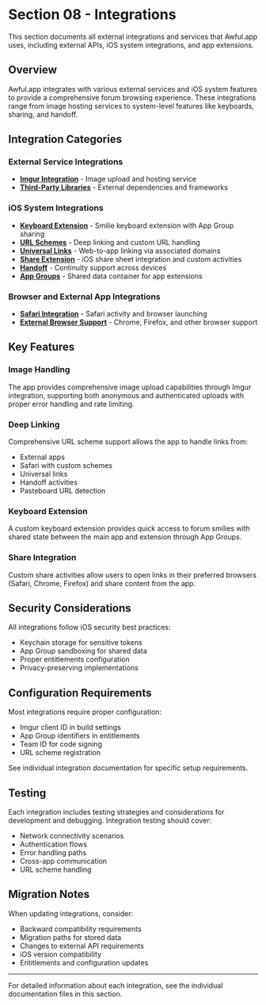 # Section 08 - Integrations

This section documents all external integrations and services that Awful.app uses, including external APIs, iOS system integrations, and app extensions.

## Overview

Awful.app integrates with various external services and iOS system features to provide a comprehensive forum browsing experience. These integrations range from image hosting services to system-level features like keyboards, sharing, and handoff.

## Integration Categories

### External Service Integrations
- **[Imgur Integration](imgur-integration.md)** - Image upload and hosting service
- **[Third-Party Libraries](third-party-libraries.md)** - External dependencies and frameworks

### iOS System Integrations
- **[Keyboard Extension](keyboard-extension.md)** - Smilie keyboard extension with App Group sharing
- **[URL Schemes](url-schemes.md)** - Deep linking and custom URL handling
- **[Universal Links](universal-links.md)** - Web-to-app linking via associated domains
- **[Share Extension](share-extension.md)** - iOS share sheet integration and custom activities
- **[Handoff](handoff.md)** - Continuity support across devices
- **[App Groups](app-groups.md)** - Shared data container for app extensions

### Browser and External App Integrations
- **[Safari Integration](safari-integration.md)** - Safari activity and browser launching
- **[External Browser Support](external-browser-support.md)** - Chrome, Firefox, and other browser support

## Key Features

### Image Handling
The app provides comprehensive image upload capabilities through Imgur integration, supporting both anonymous and authenticated uploads with proper error handling and rate limiting.

### Deep Linking
Comprehensive URL scheme support allows the app to handle links from:
- External apps
- Safari with custom schemes
- Universal links
- Handoff activities
- Pasteboard URL detection

### Keyboard Extension
A custom keyboard extension provides quick access to forum smilies with shared state between the main app and extension through App Groups.

### Share Integration
Custom share activities allow users to open links in their preferred browsers (Safari, Chrome, Firefox) and share content from the app.

## Security Considerations

All integrations follow iOS security best practices:
- Keychain storage for sensitive tokens
- App Group sandboxing for shared data
- Proper entitlements configuration
- Privacy-preserving implementations

## Configuration Requirements

Most integrations require proper configuration:
- Imgur client ID in build settings
- App Group identifiers in entitlements
- Team ID for code signing
- URL scheme registration

See individual integration documentation for specific setup requirements.

## Testing

Each integration includes testing strategies and considerations for development and debugging. Integration testing should cover:
- Network connectivity scenarios
- Authentication flows
- Error handling paths
- Cross-app communication
- URL scheme handling

## Migration Notes

When updating integrations, consider:
- Backward compatibility requirements
- Migration paths for stored data
- Changes to external API requirements
- iOS version compatibility
- Entitlements and configuration updates

---

For detailed information about each integration, see the individual documentation files in this section.